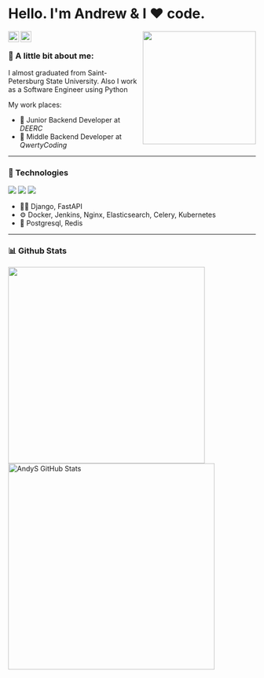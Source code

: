 <h1>Hello. I'm Andrew & I ❤️ code.</h1>
<div>
<a href="https://www.linkedin.com/in/andrey-ageev-999023228/" target="_blank" rel="nofollow"><img align="left" alt="Andrew's Linkdein" width="22px" src="https://img.icons8.com/color/48/000000/linkedin-2--v2.png" /></a>
<a href="https://twitter.com/andys1mpson2000" target="_blank" rel="nofollow"><img align="left" alt="Andrew's Twitter" width="22px" src="https://img.icons8.com/color/48/000000/twitter--v2.png" /></a>
</div>  

<img align='right' src="https://media.giphy.com/media/M9gbBd9nbDrOTu1Mqx/giphy.gif" width="230">  
<br />

<h3>📝 A little bit about me: </h3>

I almost graduated from Saint-Petersburg State University. Also I work as a Software Engineer using Python 

My work places:
- 💼 Junior Backend Developer at _DEERC_
- 💼 Middle Backend Developer at _QwertyCoding_
---

### 🔧 Technologies
![](https://img.shields.io/badge/OS-Linux-informational?style=flat&logo=linux&logoColor=white&color=6aa6f8)
![](https://img.shields.io/badge/Editor-VS_Code-informational?style=flat&logo=visual-studio-code&logoColor=white&color=6aa6f8)
![](https://img.shields.io/badge/Code-Python-informational?style=flat&logo=python&logoColor=white&color=6aa6f8)
- 👨‍💻 Django, FastAPI  
-  ⚙️ Docker, Jenkins, Nginx, Elasticsearch, Celery, Kubernetes  
-  💽 Postgresql, Redis  
---


### 📊 Github Stats
<a href='https://github.com/AndyS1mpson/github-stats-transparent'>
  <img align="center" src="https://github-readme-stats.vercel.app/api/top-langs/?username=AndyS1mpson&hide=jupyter%20notebook,css,html,c%23,javascript,typescript,scss,cuda,c%2B%2B&layout=compact&theme=radical" width="400"/>
</a>
<a href='https://github.com/AndyS1mpson/github-stats-transparent'>
  <img align="center" src="https://github-readme-stats.vercel.app/api?username=AndyS1mpson&show_icons=true&hide_border=true&theme=radical" alt="AndyS GitHub Stats" width="420"/>
</a>
